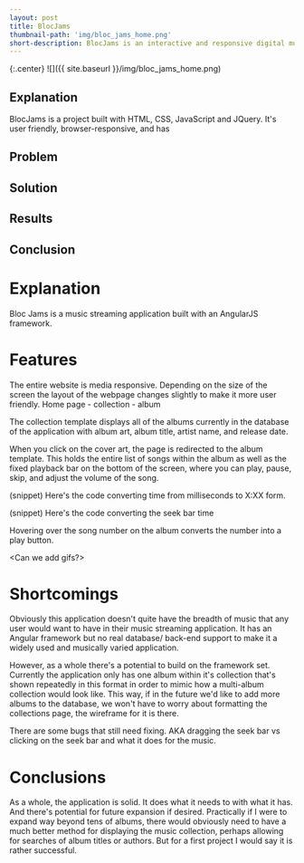 ```yaml
---
layout: post
title: BlocJams
thumbnail-path: 'img/bloc_jams_home.png'
short-description: BlocJams is an interactive and responsive digital music player like Spotify with a simplified music library.
---
```


{:.center}
![]({{ site.baseurl }}/img/bloc_jams_home.png)

## Explanation
BlocJams is a project built with HTML, CSS, JavaScript and JQuery. It's user friendly, browser-responsive, and has

## Problem

## Solution

## Results

## Conclusion

# Explanation

  Bloc Jams is a music streaming application built with an AngularJS framework.

# Features

The entire website is media responsive. Depending on the size of the screen the layout of the webpage changes slightly to make it more user friendly. Home page - collection - album

The collection template displays all of the albums currently in the database of the application with album art, album title, artist name, and release date.

When you click on the cover art, the page is redirected to the album template. This holds the entire list of songs within the album as well as the fixed playback bar on the bottom of the screen, where you can play, pause, skip, and adjust the volume of the song.

(snippet) Here's the code converting time from milliseconds to X:XX form.

(snippet) Here's the code converting the seek bar time

Hovering over the song number on the album converts the number into a play button.

<Can we add gifs?>


# Shortcomings

Obviously this application doesn't quite have the breadth of music that any user would want to have in their music streaming application. It has an Angular framework but no real database/ back-end support to make it a widely used and musically varied application.

However, as a whole there's a potential to build on the framework set. Currently the application only has one album within it's collection that's shown repeatedly in this format in order to mimic how a multi-album collection would look like. This way, if in the future we'd like to add more albums to the database, we won't have to worry about formatting the collections page, the wireframe for it is there.

There are some bugs that still need fixing. AKA dragging the seek bar vs clicking on the seek bar and what it does for the music.

 # Conclusions

As a whole, the application is solid. It does what it needs to with what it has. And there's potential for future expansion if desired. Practically if I were to expand way beyond tens of albums, there would obviously need to have a much better method for displaying the music collection, perhaps allowing for searches of album titles or authors. But for a first project I would say it is rather successful.
